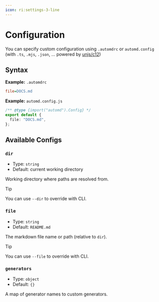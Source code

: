 ```yaml
---
icon: ri:settings-3-line
---
```


# Configuration

You can specify custom configuration using `.automdrc` or `automd.config` (with `.ts`, `.mjs`, `.json`, ... powered by [unjs/c12](https://c12.unjs.io))

## Syntax

**Example:** `.automdrc`

```ini
file=DOCS.md
```

**Example:** `automd.config.js`

```ts
/** @type {import("automd").Config} */
export default {
  file: "DOCS.md",
};
```

## Available Configs

### `dir`

- Type: `string`
- Default: current working directory

Working directory where paths are resolved from.

> [!TIP]
> You can use `--dir` to override with CLI.

### `file`

- Type: `string`
- Default: `README.md`

The markdown file name or path (relative to `dir`).

> [!TIP]
> You can use `--file` to override with CLI.

### `generators`

- Type: `object`
- Default: `{}`

A map of generator names to custom generators.
